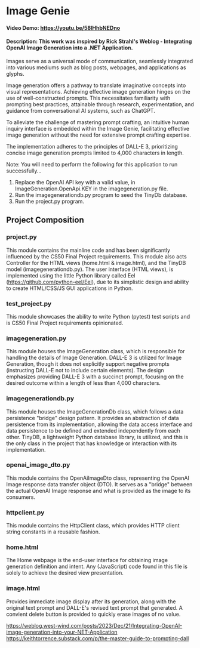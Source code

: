 # Image Genie
#### Video Demo:  https://youtu.be/58lHhbNEDno
#### Description:  This work was inspired by Rick Strahl's Weblog - Integrating OpenAI Image Generation into a .NET Application.

Images serve as a universal mode of communication, seamlessly integrated into various mediums such as blog posts, webpages, and applications as glyphs.

Image generation offers a pathway to translate imaginative concepts into visual representations. Achieving effective image generation hinges on the use
of well-constructed prompts. This necessitates familiarity with prompting best practices, attainable through research, experimentation, and guidance
from conversational AI systems, such as ChatGPT.

To alleviate the challenge of mastering prompt crafting, an intuitive human inquiry interface is embedded within the Image Genie, facilitating effective
image generation without the need for extensive prompt crafting expertise.

The implementation adheres to the principles of DALL-E 3, prioritizing concise image generation prompts limited to 4,000 characters in length.

Note: You will need to perform the following for this application to run successfully...

1. Replace the OpenAI API key with a valid value, in ImageGeneration.OpenApi.KEY in the imagegeneration.py file.
2. Run the imagegenerationdb.py program to seed the TinyDb database.
3. Run the project.py program.

## Project Composition

### project.py
This module contains the mainline code and has been significantly influenced by the CS50 Final Project requirements.
This module also acts Controller for the HTML views (home.html & image.html), and the TinyDB model (imagegenerationdb.py).
The user interface (HTML views), is implemented using the little Python library called Eel (https://github.com/python-eel/Eel),
due to its simplistic design and ability to create HTML/CSS/JS GUI applications in Python.

### test_project.py
This module showcases the ability to write Python (pytest) test scripts and is CS50 Final Project requirements opinionated.

### imagegeneration.py
This module houses the ImageGeneration class, which is responsible for handling the details of Image Generation. DALL-E 3 is utilized for Image Generation,
though it does not explicitly support negative prompts (instructing DALL-E not to include certain elements). The design emphasizes providing DALL-E 3 with
a succinct prompt, focusing on the desired outcome within a length of less than 4,000 characters.

### imagegenerationdb.py
This module houses the ImageGenerationDb class, which follows a data persistence "bridge" design pattern. It provides an abstraction of data persistence from
its implementation, allowing the data access interface and data persistence to be defined and extended independently from each other. TinyDB, a lightweight
Python database library, is utilized, and this is the only class in the project that has knowledge or interaction with its implementation.

### openai_image_dto.py
This module contains the OpenAiImageDto class, representing the OpenAI Image response data transfer object (DTO). It serves as a "bridge" between the actual
OpenAI Image response and what is provided as the image to its consumers.

### httpclient.py
This module contains the HttpClient class, which provides HTTP client string constants in a reusable fashion.

### home.html
The Home webpage is the end-user interface for obtaining image generation definition and intent.  Any (JavaScript) code found in this file is solely to
achieve the desired view presentation.

### image.html
Provides immediate image display after its generation, along with the original text prompt and DALL-E's revised text prompt that generated.  A convient 
delete button is provided to quickly erase images of no value.

https://weblog.west-wind.com/posts/2023/Dec/21/Integrating-OpenAI-image-generation-into-your-NET-Application
https://keithtorrence.substack.com/p/the-master-guide-to-prompting-dall
